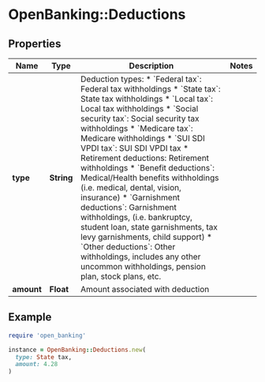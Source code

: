 # OpenBanking::Deductions

## Properties

| Name | Type | Description | Notes |
| ---- | ---- | ----------- | ----- |
| **type** | **String** | Deduction types:  * &#x60;Federal tax&#x60;: Federal tax withholdings  * &#x60;State tax&#x60;: State tax withholdings  * &#x60;Local tax&#x60;: Local tax withholdings  * &#x60;Social security tax&#x60;: Social security tax withholdings  * &#x60;Medicare tax&#x60;: Medicare withholdings  * &#x60;SUI SDI VPDI tax&#x60;: SUI SDI VPDI tax  * Retirement deductions: Retirement withholdings  * &#x60;Benefit deductions&#x60;: Medical/Health benefits withholdings (i.e. medical, dental, vision, insurance)  * &#x60;Garnishment deductions&#x60;: Garnishment withholdings, (i.e. bankruptcy, student loan, state garnishments, tax levy garnishments, child support)  * &#x60;Other deductions&#x60;: Other withholdings, includes any other uncommon withholdings, pension plan, stock plans, etc.  |  |
| **amount** | **Float** | Amount associated with deduction |  |

## Example

```ruby
require 'open_banking'

instance = OpenBanking::Deductions.new(
  type: State tax,
  amount: 4.28
)
```


